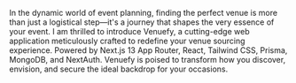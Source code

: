 In the dynamic world of event planning, finding the perfect venue is more than just a logistical step—it's a journey that shapes the very essence of your event. I am thrilled to introduce Venuefy, a cutting-edge web application meticulously crafted to redefine your venue sourcing experience. Powered by Next.js 13 App Router, React, Tailwind CSS, Prisma, MongoDB, and NextAuth. Venuefy is poised to transform how you discover, envision, and secure the ideal backdrop for your occasions.

